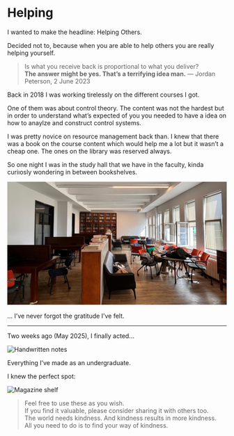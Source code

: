 # Helping

I wanted to make the headline: Helping Others.

Decided not to, because when you are able to help others you are really helping yourself.

> Is what you receive back is proportional to what you deliver?  
> **The answer might be yes. That’s a terrifying idea man.**
> — Jordan Peterson, 2 June 2023

Back in 2018 I was working tirelessly on the different courses I got.

One of them was about control theory. The content was not the hardest but in order to understand what’s expected of you you needed to have a idea on how to anaylze and construct control systems.

I was pretty novice on resource management back than. I knew that there was a book on the course content which would help me a lot but it wasn’t a cheap one. The ones on the library was reserved always.

So one night I was in the study hall that we have in the faculty, kinda curiıosly wondering in between bookshelves.


![The Magical Place](images/omer_korzay.jpg)

... I’ve never forgot the gratitude I’ve felt.

---

Two weeks ago (May 2025), I finally acted...

![Handwritten notes](images/sneak_peak.png)

Everything I’ve made as an undergraduate.

I knew the perfect spot:

![Magazine shelf](images/shelf.jpg)

> Feel free to use these as you wish.  
> If you find it valuable, please consider sharing it with others too.  
> The world needs kindness. And kindness results in more kindness.  
> All you need to do is to find your way of kindness.
